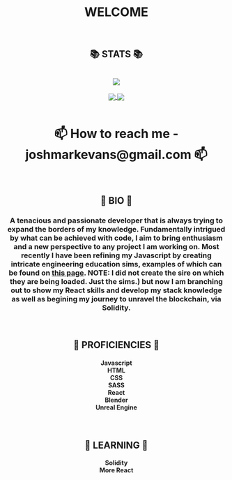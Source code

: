 <div align="center">
<h1 align="center">WELCOME</h1>
</div>

<br>


<div align="center">
  <h2 align="center">📚 STATS 📚</h2>
</div>

<br>
  
<div align="center">
  <a href="https://github.com/ryo-ma/github-profile-trophy">
    <img align="center" src="https://github-profile-trophy.vercel.app/?username=EdelweissPirate&rank=SSS,SS,S,AAA,AA,A,B,C&theme=gruvbox&column=3" />
  </a>
</div>
  
<br>
 
<div align="center">
  <a href="https://github.com/anuraghazra/github-readme-stats">
    <img align="center" src="https://github-readme-stats.vercel.app/api?username=EdelweissPirate&count_private=true&show_icons=true&theme=gruvbox&include_all_commits" />
  </a>
  <a href="https://github.com/anuraghazra/github-readme-stats">
    <img align="center" src="https://github-readme-stats.vercel.app/api/top-langs/?username=EdelweissPirate&theme=gruvbox" />
  </a>
</div>

<br>

<div align="center">
<h1 align="center">
📫 How to reach me - joshmarkevans@gmail.com 📫
</h1>
</div>

<br>

<div align="center">
<h2 align="center">🧔 BIO 🧔</h2>
</div>

<div align="center">
<h3 align="center">A tenacious and passionate developer that is always trying to expand the borders of my knowledge. Fundamentally intrigued by what can be achieved with code, I aim to bring enthusiasm and a new perspective to any project I am working on. Most recently I have been refining my Javascript by creating intricate engineering education sims, examples of which can be found on <a href='https://www.mobiusinstitute.com/calculators-simulations-severity-charts/?utm_campaign=Mobius%20Institute%20Social%20English&utm_content=192828066&utm_medium=social&utm_source=linkedin&hss_channel=lcp-787164'  target="_blank" rel="noopener noreferrer">this page</a>. NOTE: I did not create the sire on which they are being loaded. Just the sims.) but now I am branching out to show my React skills and develop my stack knowledge as well as begining my journey to unravel the blockchain, via Solidity.</h3>
</div>

<br>

<div align="center">
<h2 align="center">🥇 PROFICIENCIES 🥇</h2>
</div>

<div align="center">
<h4 align="center">Javascript<br>
HTML<br>
CSS<br>
SASS<br>
React<br>
Blender<br>
Unreal Engine<h4>
</div>
  
<br>

<div align="center">
<h2 align="center">🧮 LEARNING 🧮</h2>
</div>

<div align="center">
<h4 align="center">Solidity<br>
More React</h4>
</div>





<!---
EdelweissPirate/EdelweissPirate is a ✨ special ✨ repository because its `README.md` (this file) appears on your GitHub profile.
You can click the Preview link to take a look at your changes.
--->
